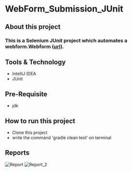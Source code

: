 # WebForm_Submission_JUnit

## About this project
### This is a Selenium JUnit project which automates a webform.Webform  ([url](https://www.digitalunite.com/practice-webform-learners)).

## Tools & Technology
- IntelliJ IDEA
- JUnit

## Pre-Requisite
- jdk

## How to run this project
- Clone this project
- write the command 'gradle clean test' on terminal

## Reports
![Report](https://github.com/abanti07/WebForm_Submission_JUnit/assets/143074304/d815f000-10d9-4e2d-ad38-587818fc90ed)
![Report_2](https://github.com/abanti07/WebForm_Submission_JUnit/assets/143074304/123b1914-0638-4958-b49b-1a1a19f0bb63)

